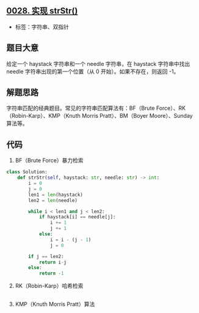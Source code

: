 ## [0028. 实现 strStr()](https://leetcode-cn.com/problems/implement-strstr/)

- 标签：字符串、双指针

## 题目大意

给定一个 haystack 字符串和一个 needle 字符串，在 haystack 字符串中找出 needle 字符串出现的第一个位置（从 0 开始）。如果不存在，则返回  -1。

## 解题思路

字符串匹配的经典题目。常见的字符串匹配算法有：BF（Brute Force）、RK（Robin-Karp）、KMP（Knuth Morris Pratt）、BM（Boyer Moore）、Sunday 算法等。

## 代码

1. BF（Brute Force）暴力检索

```Python
class Solution:
    def strStr(self, haystack: str, needle: str) -> int:
        i = 0
        j = 0
        len1 = len(haystack)
        len2 = len(needle)

        while i < len1 and j < len2:
            if haystack[i] == needle[j]:
                i += 1
                j += 1
            else:
                i = i - (j - 1)
                j = 0

        if j == len2:
            return i-j
        else:
            return -1
```

2. RK（Robin-Karp）哈希检索

```Python

```

3. KMP（Knuth Morris Pratt）算法